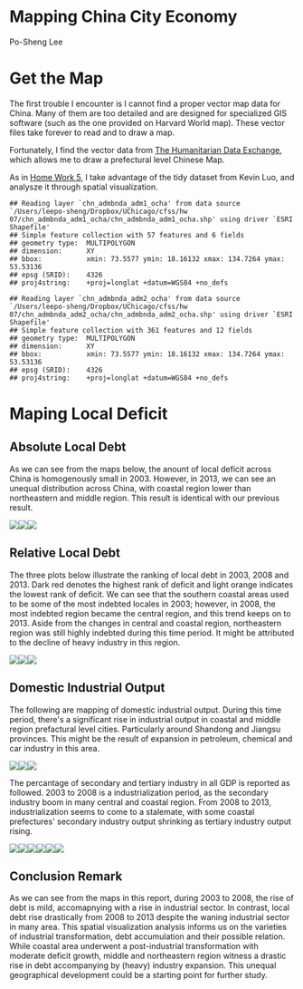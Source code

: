 Mapping China City Economy
================
Po-Sheng Lee

Get the Map
===========

The first trouble I encounter is I cannot find a proper vector map data for China. Many of them are too detailed and are designed for specialized GIS software (such as the one provided on Harvard World map). These vector files take forever to read and to draw a map.

Fortunately, I find the vector data from [The Humanitarian Data Exchange](https://data.humdata.org/dataset/china-administrative-boundaries), which allows me to draw a prefectural level Chinese Map.

As in [Home Work 5](https://github.com/lpstntw/hw05/blob/master/china_city_income_land_economy.md), I take advantage of the tidy dataset from Kevin Luo, and analysze it through spatial visualization.

    ## Reading layer `chn_admbnda_adm1_ocha' from data source `/Users/leepo-sheng/Dropbox/UChicago/cfss/hw 07/chn_admbnda_adm1_ocha/chn_admbnda_adm1_ocha.shp' using driver `ESRI Shapefile'
    ## Simple feature collection with 57 features and 6 fields
    ## geometry type:  MULTIPOLYGON
    ## dimension:      XY
    ## bbox:           xmin: 73.5577 ymin: 18.16132 xmax: 134.7264 ymax: 53.53136
    ## epsg (SRID):    4326
    ## proj4string:    +proj=longlat +datum=WGS84 +no_defs

    ## Reading layer `chn_admbnda_adm2_ocha' from data source `/Users/leepo-sheng/Dropbox/UChicago/cfss/hw 07/chn_admbnda_adm2_ocha/chn_admbnda_adm2_ocha.shp' using driver `ESRI Shapefile'
    ## Simple feature collection with 361 features and 12 fields
    ## geometry type:  MULTIPOLYGON
    ## dimension:      XY
    ## bbox:           xmin: 73.5577 ymin: 18.16132 xmax: 134.7264 ymax: 53.53136
    ## epsg (SRID):    4326
    ## proj4string:    +proj=longlat +datum=WGS84 +no_defs

Maping Local Deficit
====================

Absolute Local Debt
-------------------

As we can see from the maps below, the anount of local deficit across China is homogenously small in 2003. However, in 2013, we can see an unequal distribution across China, with coastal region lower than northeastern and middle region. This result is identical with our previous result.

![](Mapping_Chinese_Debt_files/figure-markdown_github/mapping%20deficit%20in%20same%20scale-1.png)![](Mapping_Chinese_Debt_files/figure-markdown_github/mapping%20deficit%20in%20same%20scale-2.png)![](Mapping_Chinese_Debt_files/figure-markdown_github/mapping%20deficit%20in%20same%20scale-3.png)

Relative Local Debt
-------------------

The three plots below illustrate the ranking of local debt in 2003, 2008 and 2013. Dark red denotes the highest rank of deficit and light orange indicates the lowest rank of deficit. We can see that the southern coastal areas used to be some of the most indebted locales in 2003; however, in 2008, the most indebted region became the central region, and this trend keeps on to 2013. Aside from the changes in central and coastal region, northeastern region was still highly indebted during this time period. It might be attributed to the decline of heavy industry in this region.

![](Mapping_Chinese_Debt_files/figure-markdown_github/mapping%20deficit%20in%20comparison-1.png)![](Mapping_Chinese_Debt_files/figure-markdown_github/mapping%20deficit%20in%20comparison-2.png)![](Mapping_Chinese_Debt_files/figure-markdown_github/mapping%20deficit%20in%20comparison-3.png)

Domestic Industrial Output
--------------------------

The following are mapping of domestic industrial output. During this time period, there's a significant rise in industrial output in coastal and middle region prefactural level cities. Particularly around Shandong and Jiangsu provinces. This might be the result of expansion in petroleum, chemical and car industry in this area.

![](Mapping_Chinese_Debt_files/figure-markdown_github/mapping%20output-1.png)![](Mapping_Chinese_Debt_files/figure-markdown_github/mapping%20output-2.png)![](Mapping_Chinese_Debt_files/figure-markdown_github/mapping%20output-3.png)

The percantage of secondary and tertiary industry in all GDP is reported as followed. 2003 to 2008 is a industrialization period, as the secondary industry boom in many central and coastal region. From 2008 to 2013, industrialization seems to come to a stalemate, with some coastal prefectures' secondary industry output shrinking as tertiary industry output rising.

![](Mapping_Chinese_Debt_files/figure-markdown_github/mapping%20gdp%20structure-1.png)![](Mapping_Chinese_Debt_files/figure-markdown_github/mapping%20gdp%20structure-2.png)![](Mapping_Chinese_Debt_files/figure-markdown_github/mapping%20gdp%20structure-3.png)![](Mapping_Chinese_Debt_files/figure-markdown_github/mapping%20gdp%20structure-4.png)![](Mapping_Chinese_Debt_files/figure-markdown_github/mapping%20gdp%20structure-5.png)![](Mapping_Chinese_Debt_files/figure-markdown_github/mapping%20gdp%20structure-6.png)

Conclusion Remark
-----------------

As we can see from the maps in this report, during 2003 to 2008, the rise of debt is mild, accomapnying with a rise in industrial sector. In contrast, local debt rise drastically from 2008 to 2013 despite the waning industrial sector in many area. This spatial visualization analysis informs us on the varieties of industrial transformation, debt accumulation and their possible relation. While coastal area underwent a post-industrial transformation with moderate deficit growth, middle and northeastern region witness a drastic rise in debt accompanying by (heavy) industry expansion. This unequal geographical development could be a starting point for further study.
